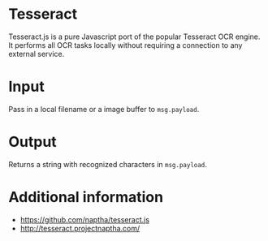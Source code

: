 # Tesseract
Tesseract.js is a pure Javascript port of the popular Tesseract OCR engine. It performs all OCR tasks locally without requiring a connection to any external service.
# Input
Pass in a local filename or a image buffer to `msg.payload`.
# Output
Returns a string with recognized characters in `msg.payload`.
# Additional information
* https://github.com/naptha/tesseract.js
* http://tesseract.projectnaptha.com/